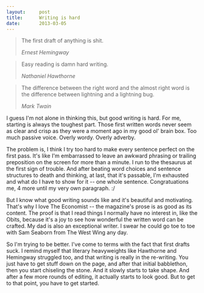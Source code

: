 ```yaml
---
layout:     post
title:      Writing is hard
date:       2013-03-05
---
```


<blockquote>
  <p>
    The first draft of anything is shit.
  </p>
  <footer><cite title="Ernest Hemingway">Ernest Hemingway</cite></footer>
</blockquote>

<blockquote>
  <p>
    Easy reading is damn hard writing.
  </p>
  <footer><cite title="Nathaniel Hawthorne">Nathaniel Hawthorne</cite></footer>
</blockquote>

<blockquote>
  <p>
    The difference between the right word and the almost right word is the difference between lightning and a lightning bug.
  </p>
  <footer><cite title="Mark Twain">Mark Twain</cite></footer>
</blockquote>

I guess I'm not alone in thinking this, but good writing is hard. For me,
starting is always the toughest part. Those first written words never seem as
clear and crisp as they were a moment ago in my good ol' brain box. Too much
passive voice. Overly wordy. Overly adverby.

The problem is, I think I try too hard to make every sentence perfect on the
first pass. It's like I'm embarrassed to leave an awkward phrasing or trailing
preposition on the screen for more than a minute. I run to the thesaurus at the
first sign of trouble. And after beating word choices and sentence structures to
death and thinking, at last, that it's passable, I'm exhausted and what do I
have to show for it -- one whole sentence. Congratuations me, 4 more until my
very own paragraph. :/

But I know what good writing sounds like and it's beautiful and motivating.
That's why I love The Economist -- the magazine's prose is as good as its
content. The proof is that I read things I normally have no interest in, like
the Obits, because it's a joy to see how wonderful the written word can be
crafted. My dad is also an exceptional writer. I swear he could go toe to toe
with Sam Seaborn from The West Wing any day.

So I'm trying to be better. I've come to terms with the fact that first drafts
suck. I remind myself that literary heavyweights like Hawthorne and Hemingway
struggled too, and that writing is really in the re-writing. You just have to
get stuff down on the page, and after that initial babblethon, then you start
chiseling the stone. And it slowly starts to take shape. And after a few more
rounds of editing, it actually starts to look good. But to get to that point,
you have to get started.
